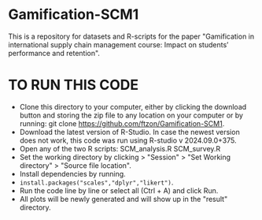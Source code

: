 # Gamification-SCM1
This is a repository for datasets and R-scripts for the paper "Gamification in international supply chain management course: Impact on students’ performance and retention". 

# TO RUN THIS CODE
* Clone this directory to your computer, either by clicking the download button and storing the zip file to any location on your computer or by running: git clone https://github.com/ftzon/Gamification-SCM1.
* Download the latest version of R-Studio. In case the newest version does not work, this code was run using R-studio v 2024.09.0+375.
* Open any of the two R scripts:
SCM_analysis.R
SCM_survey.R
* Set the working directory by clicking > "Session" > "Set Working directory" > "Source file location".
* Install dependencies by running.
* `install.packages("scales","dplyr","likert")`.
* Run the code line by line or select all (Ctrl + A) and click Run.
* All plots will be newly generated and will show up in the "result" directory.
